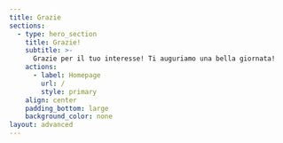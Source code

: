 ```yaml
---
title: Grazie
sections:
  - type: hero_section
    title: Grazie!
    subtitle: >-
      Grazie per il tuo interesse! Ti auguriamo una bella giornata!
    actions:
      - label: Homepage
        url: /
        style: primary
    align: center
    padding_bottom: large
    background_color: none
layout: advanced
---
```

